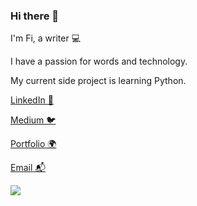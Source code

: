 ### Hi there 👋

I'm Fi, a writer 💻

I have a passion for words and technology.

My current side project is learning Python.

[LinkedIn 💼](https://www.linkedin.com/in/fi-quick-0975685a/)

[Medium 🐦](https://medium.com/@quickandlively)

[Portfolio 🌍](https://docs.google.com/presentation/d/15tPYvBOtXyquzU8JhUcg2wasxEZq-4DK5GbaicSFCII/edit#slide=id.g16450139556_0_332)

[Email 📬](mailto:fiquicktech@gmail.com)

![](https://miro.medium.com/v2/resize:fit:700/format:webp/1*BYSOnUT7RFzGYw_TndlxNw.png)
